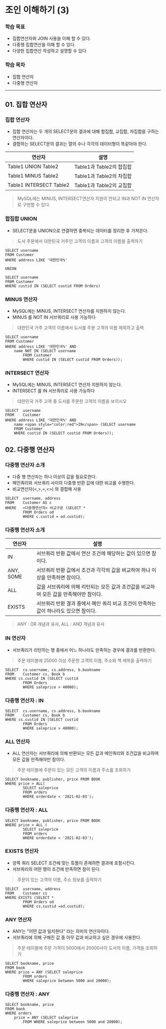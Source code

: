 # **조인 이해하기 (3)**

### 학습 목표
* 집합연산자와 JOIN 사용을 이해 할 수 있다.  
* 다중행 집합연산을 이해 할 수 있다.  
* 다양한 집합연산 작성하고 설명할 수 있다  
### 학습 목차
* 집합 연산자  
* 다중행 연산자
***
## 01. 집합 연산자
### 집합 연산자
* 집합 연산자는 두 개의 SELECT문의 결과에 대해 합집합, 교집합, 차집합을 구하는 연산자이다.  
* 결합하는 SELECT문의 결과는 열의 수나 각각의 데이터형이 똑같아야 한다.  

|연산자|설명|
|---|--|
|Table1 UNION Table2|Table1과 Table2의 합집합|
|Table1 MINUS Table2|Table1과 Table2의 차집합|
|Table1 INTERSECT Table2|Table1과 Table2의 교집합|

> MySQL에는 MINUS, INTERSECT연산자 지원이 안되고 IN과 NOT IN 연산자로 구현할 수 있다.

### 합집합 UNION
* SELECT문을 UNION으로 연결하면 중복되는 데이터를 정리한 후 가져온다.
> 도서 주문에서 대한민국 거주인 고객의 이름과 고객의 이름을 출력하기
```
SELECT username  
FROM Customer  
WHERE address LIKE '대한민국%'  

UNION 

SELECT username  
FROM Customer  
WHERE custid IN (SELECT custid FROM Orders)
```
### MINUS 연산자
* MySQL에는 MINUS, INTERSECT 연산자를 지원하지 않는다.  
* MINUS 를 NOT IN 서브쿼리로 사용 가능하다
> 대한민국 거주 고객의 이름에서 도서를 주문 고객의 이름 제외하고 출력
```
SELECT username  
FROM Customer  
WHERE address LIKE '대한민국%' AND   
	name NOT IN (SELECT username  
		FROM Customer  
		WHERE custid IN (SELECT custid FROM Orders));
```
### INTERSECT 연산자
* MySQL에는 MINUS, INTERSECT 연산자 지원하지 않는다.  
* INTERSECT 를 IN 서브쿼리로 사용 가능하다
> 대한민국 거주 고객 중 도서를 주문한 고객의 이름을 보이시오
```
SELECT	username  
FROM	Customer  
WHERE address LIKE '대한민국%' AND   
	name <span style="color:red">IN</span> (SELECT username  
	FROM Customer  
	WHERE custid IN (SELECT custid FROM Orders));
```
## 02. 다중행 연산자
### 다중행 연산자 소개
* 다중 행 연산자는 하나 이상의 값을 필요로한다.  
* 메인쿼리와 서브쿼리 사이의 다중행 반환 값에 대한 비교를 수행한다.  
* 비교연산자(<,>,=,<>) 와 결합해 사용  
```
SELECT	username, address
FROM	Customer AS c
WHERE	<다중행연산자> 비교구문 (SELECT *
		FROM Orders od
		WHERE c.custid = od.custid);
```

### 다중행 연산자 소개
|연산자|설명|
|---|--|
|IN|서브쿼리 반환 값에서 연산 조건에 해당하는 값이 있으면 참이다.|
|ANY, SOME|서브쿼리 반환 값에서 조건과 각각의 값을 비교하여 하나 이상을 만족하면 참이다.|
|ALL|값을 서브쿼리에 의해 리턴되는 모든 값과 조건값을 비교하여 모든 값을 만족해야만 참이다.|
|EXISTS|서브쿼리 반환 결과 중에서 메인 쿼리 비교 조건이 만족하는 값이 하나라도 있으면 참이다.|

> ANY : OR 개념과 유사, ALL : AND 개념과 유사

### IN 연산자
* 서브쿼리가 리턴하는 행 중에서 어느 하나라도 만족하는 경우에 결과를 반환한다.
> 주문 테이블에 25000 이상 주문한 고객의 이름, 주소와 책 제목을 출력하기
```
SELECT	cs.username, cs.address, b.bookname
FROM	Customer cs, Book b
WHERE cs.custid IN (SELECT custid
		FROM Orders
		WHERE saleprice > 40000);
```

### 다중행 연산자 : IN
```
SELECT	cs.username, cs.address, b.bookname
FROM	Customer cs, Book b
WHERE cs.custid IN (SELECT custid
		FROM Orders
		WHERE saleprice > 40000);
```

### ALL 연산자
* ALL 연산자는 서브쿼리에 의해 반환되는 모든 값과 메인쿼리와 조건값을 비교하여 모든 값을 만족해야만 참이다.
> 주문 테이블에 주문이 있는 모든 고객의 이름과 주소를 조회하기
```
SELECT bookname, publisher, price FROM BOOK 
WHERE price > ALL(
		SELECT saleprice
		FROM orders
		WHERE orderdate < '2021-02-03');
```

### 다중행 연산자 : ALL
```
SELECT bookname, publisher, price FROM BOOK 
WHERE price > ALL (
		SELECT saleprice
		FROM orders
		WHERE orderdate < '2021-02-03');
```

### EXISTS 연산자
* 양쪽 쿼리 SELECT 조건에 맞는 튜플이 존재하면 결과에 포함시킨다.  
* 서브쿼리의 어떤 행이 조건에 만족하면 참이 된다.
> 주문이 있는 고객의 이름, 주소 정보를 출력하기
```
SELECT	username, address
FROM	Customer cs
WHERE EXISTS (SELECT *
		FROM Orders od
		WHERE cs.custid =od.custid);
```

### ANY 연산자
* ANY는 "어떤 값과 일치한다" 라는 의미의 연산자이다.  
* 서브쿼리에 의해 구해진 값 중 아무 값과 비교하고 싶은 경우에 사용한다.
> 주문 테이블에 주문 가격이 5000에서 20000사이 도서의 이름, 가격을 조회하기
```
SELECT bookname, price 
FROM book
WHERE price = ANY (SELECT saleprice
		FROM orders 
		WHERE saleprice between 5000 and 20000);
```

### 다중행 연산자 : ANY
```
SELECT bookname, price 
FROM book
WHERE orders 
	price = ANY (SELECT saleprice
		FROM WHERE saleprice between 5000 and 20000);
```

